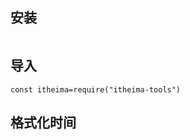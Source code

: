 ## 安装

```npm install itheima-tools

```

## 导入

```
const itheima=require("itheima-tools")
```

## 格式化时间

```

```
